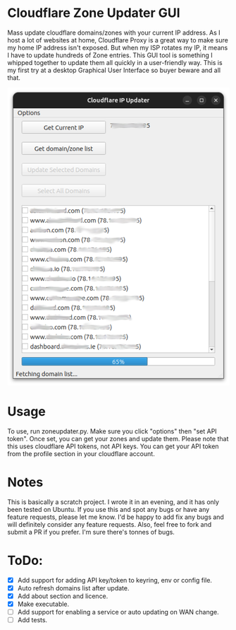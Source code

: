 # Cloudflare Zone Updater GUI
Mass update cloudflare domains/zones with your current IP address. 
As I host a lot of websites at home, Cloudflare Proxy is a great way to 
make sure my home IP address isn't exposed. But when my ISP rotates my IP, 
it means I have to update hundreds of Zone entries. This GUI tool is 
something I whipped together to update them all quickly in a user-friendly 
way. This is my first try at a desktop Graphical User Interface so buyer 
beware and all that. 

![demo.png](demo.png)

# Usage
To use, run zoneupdater.py. Make sure you click "options" then "set API token".
Once set, you can get your zones and update them. Please note that this uses
cloudflare API tokens, not API keys. You can get your API token from the profile
section in your cloudflare account.

# Notes
This is basically a scratch project. I wrote it in an evening, and it has
only been tested on Ubuntu. If you use this and spot any bugs or have any 
feature requests, please let me know. I'd be happy to add fix any bugs and 
will definitely consider any feature requests. Also, feel free to fork and
submit a PR if you prefer. I'm sure there's tonnes of bugs.


# ToDo:
- [x] Add support for adding API key/token to keyring, env or config file.
- [x] Auto refresh domains list after update.
- [x] Add about section and licence.
- [x] Make executable.
- [ ] Add support for enabling a service or auto updating on WAN change.
- [ ] Add tests.